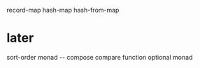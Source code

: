 record-map
hash-map
hash-from-map

# later

sort-order monad -- compose compare function
optional monad

